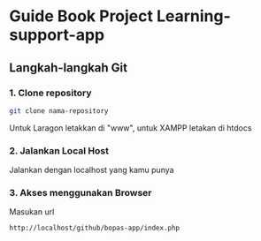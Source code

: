 # Guide Book Project Learning-support-app

## **Langkah-langkah Git**

### 1. **Clone repository**
```bash
git clone nama-repository
```
Untuk Laragon letakkan di "www", untuk XAMPP letakan di htdocs

### 2. **Jalankan Local Host**
Jalankan dengan localhost yang kamu punya
### 3. **Akses menggunakan Browser**
Masukan url
```bash
http://localhost/github/bopas-app/index.php
```
